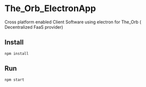 # The_Orb_ElectronApp
Cross platform enabled Client Software using electron for The_Orb ( Decentralized FaaS provider)

## Install
`npm install`

## Run
`npm start`
